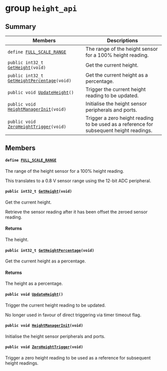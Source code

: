 # group `height_api` 

## Summary

 Members                        | Descriptions                                
--------------------------------|---------------------------------------------
`define `[`FULL_SCALE_RANGE`](#group__height__api_1ga69d827366c566cff5e16aa731aac8282)            | The range of the height sensor for a 100% height reading.
`public int32_t `[`GetHeight`](#group__height__api_1gaf26778f87d9cbb1a05bd2bdcad8a0c84)`(void)`            | Get the current height.
`public int32_t `[`GetHeightPercentage`](#group__height__api_1ga9b2b31d9c0100134131c20e56388a6eb)`(void)`            | Get the current height as a percentage.
`public void `[`UpdateHeight`](#group__height__api_1gad3298901b988453044f12597c6b97979)`()`            | Trigger the current height reading to be updated.
`public void `[`HeightManagerInit`](#group__height__api_1gaf2143de3552ee67abf7ec971e9a6a4bf)`(void)`            | Initialise the height sensor peripherals and ports.
`public void `[`ZeroHeightTrigger`](#group__height__api_1ga093d4bb608e149801c2580bb938986fb)`(void)`            | Trigger a zero height reading to be used as a reference for subsequent height readings.

## Members

#### `define `[`FULL_SCALE_RANGE`](#group__height__api_1ga69d827366c566cff5e16aa731aac8282) 

The range of the height sensor for a 100% height reading.

This translates to a 0.8 V sensor range using the 12-bit ADC peripheral.

#### `public int32_t `[`GetHeight`](#group__height__api_1gaf26778f87d9cbb1a05bd2bdcad8a0c84)`(void)` 

Get the current height.

Retrieve the sensor reading after it has been offset the zeroed sensor reading.

#### Returns
The height.

#### `public int32_t `[`GetHeightPercentage`](#group__height__api_1ga9b2b31d9c0100134131c20e56388a6eb)`(void)` 

Get the current height as a percentage.

#### Returns
The height as a percentage.

#### `public void `[`UpdateHeight`](#group__height__api_1gad3298901b988453044f12597c6b97979)`()` 

Trigger the current height reading to be updated.

No longer used in favour of direct triggering via timer timeout flag.

#### `public void `[`HeightManagerInit`](#group__height__api_1gaf2143de3552ee67abf7ec971e9a6a4bf)`(void)` 

Initialise the height sensor peripherals and ports.

#### `public void `[`ZeroHeightTrigger`](#group__height__api_1ga093d4bb608e149801c2580bb938986fb)`(void)` 

Trigger a zero height reading to be used as a reference for subsequent height readings.

